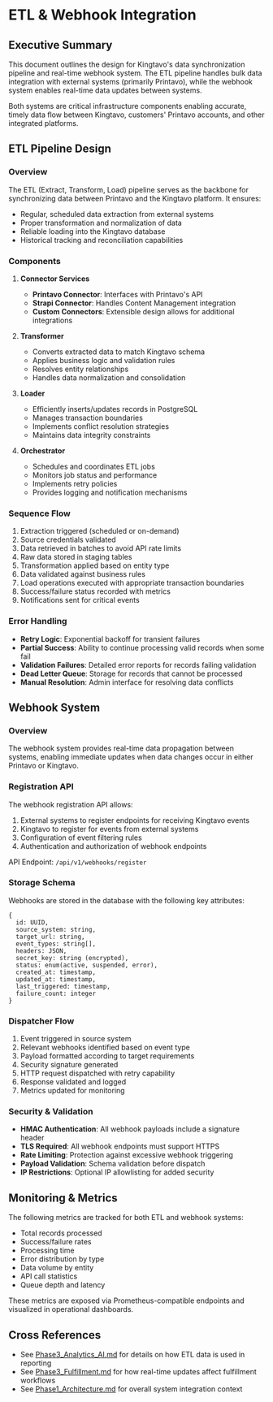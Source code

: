 # ETL & Webhook Integration

## Executive Summary

This document outlines the design for Kingtavo's data synchronization pipeline and real-time webhook system. The ETL pipeline handles bulk data integration with external systems (primarily Printavo), while the webhook system enables real-time data updates between systems.

Both systems are critical infrastructure components enabling accurate, timely data flow between Kingtavo, customers' Printavo accounts, and other integrated platforms.

## ETL Pipeline Design

### Overview

The ETL (Extract, Transform, Load) pipeline serves as the backbone for synchronizing data between Printavo and the Kingtavo platform. It ensures:

- Regular, scheduled data extraction from external systems
- Proper transformation and normalization of data
- Reliable loading into the Kingtavo database
- Historical tracking and reconciliation capabilities

### Components

1. **Connector Services**
   - **Printavo Connector**: Interfaces with Printavo's API 
   - **Strapi Connector**: Handles Content Management integration
   - **Custom Connectors**: Extensible design allows for additional integrations

2. **Transformer**
   - Converts extracted data to match Kingtavo schema
   - Applies business logic and validation rules
   - Resolves entity relationships
   - Handles data normalization and consolidation

3. **Loader**
   - Efficiently inserts/updates records in PostgreSQL
   - Manages transaction boundaries
   - Implements conflict resolution strategies
   - Maintains data integrity constraints

4. **Orchestrator**
   - Schedules and coordinates ETL jobs
   - Monitors job status and performance
   - Implements retry policies
   - Provides logging and notification mechanisms

### Sequence Flow

1. Extraction triggered (scheduled or on-demand)
2. Source credentials validated
3. Data retrieved in batches to avoid API rate limits
4. Raw data stored in staging tables
5. Transformation applied based on entity type
6. Data validated against business rules
7. Load operations executed with appropriate transaction boundaries
8. Success/failure status recorded with metrics
9. Notifications sent for critical events

### Error Handling

- **Retry Logic**: Exponential backoff for transient failures
- **Partial Success**: Ability to continue processing valid records when some fail
- **Validation Failures**: Detailed error reports for records failing validation
- **Dead Letter Queue**: Storage for records that cannot be processed
- **Manual Resolution**: Admin interface for resolving data conflicts

## Webhook System

### Overview

The webhook system provides real-time data propagation between systems, enabling immediate updates when data changes occur in either Printavo or Kingtavo.

### Registration API

The webhook registration API allows:

1. External systems to register endpoints for receiving Kingtavo events
2. Kingtavo to register for events from external systems
3. Configuration of event filtering rules
4. Authentication and authorization of webhook endpoints

API Endpoint: `/api/v1/webhooks/register`

### Storage Schema

Webhooks are stored in the database with the following key attributes:

```
{
  id: UUID,
  source_system: string,
  target_url: string,
  event_types: string[],
  headers: JSON,
  secret_key: string (encrypted),
  status: enum(active, suspended, error),
  created_at: timestamp,
  updated_at: timestamp,
  last_triggered: timestamp,
  failure_count: integer
}
```

### Dispatcher Flow

1. Event triggered in source system
2. Relevant webhooks identified based on event type
3. Payload formatted according to target requirements
4. Security signature generated
5. HTTP request dispatched with retry capability
6. Response validated and logged
7. Metrics updated for monitoring

### Security & Validation

- **HMAC Authentication**: All webhook payloads include a signature header
- **TLS Required**: All webhook endpoints must support HTTPS
- **Rate Limiting**: Protection against excessive webhook triggering
- **Payload Validation**: Schema validation before dispatch
- **IP Restrictions**: Optional IP allowlisting for added security

## Monitoring & Metrics

The following metrics are tracked for both ETL and webhook systems:

- Total records processed
- Success/failure rates
- Processing time
- Error distribution by type
- Data volume by entity
- API call statistics
- Queue depth and latency

These metrics are exposed via Prometheus-compatible endpoints and visualized in operational dashboards.

## Cross References

- See [Phase3_Analytics_AI.md](./Phase3_Analytics_AI.md) for details on how ETL data is used in reporting
- See [Phase3_Fulfillment.md](./Phase3_Fulfillment.md) for how real-time updates affect fulfillment workflows
- See [Phase1_Architecture.md](./Phase1_Architecture.md) for overall system integration context 